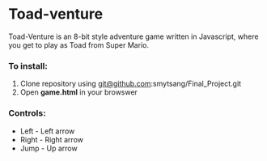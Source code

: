 # Toad-venture
Toad-Venture is an 8-bit style adventure game written in Javascript, where you get to play as Toad from Super Mario.

### To install:
1. Clone repository using git@github.com:smytsang/Final_Project.git
1. Open **game.html** in your browswer

### Controls:
* Left - Left arrow
* Right - Right arrow
* Jump - Up arrow
